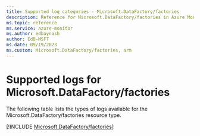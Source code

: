 ```yaml
---
title: Supported log categories - Microsoft.DataFactory/factories
description: Reference for Microsoft.DataFactory/factories in Azure Monitor Logs.
ms.topic: reference
ms.service: azure-monitor
ms.author: edbaynash
author: EdB-MSFT
ms.date: 09/19/2023
ms.custom: Microsoft.DataFactory/factories, arm
---
```





# Supported logs for Microsoft.DataFactory/factories  
The following table lists the types of logs available for the Microsoft.DataFactory/factories resource type.
  
  
[!INCLUDE [Microsoft.DataFactory/factories](./includes/Microsoft-DataFactory-factories-logs-include.md)]
  
